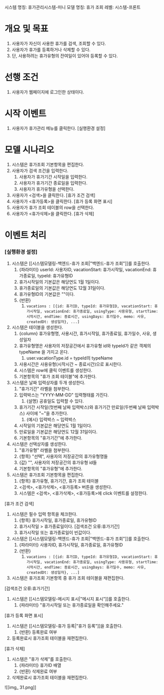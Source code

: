 시스템 명칭: 휴가관리시스템-미니
모델 명칭: 휴가 조회
레벨: 시스템-프론트

# 개요 및 목표
1. 사용자가 자신이 사용한 휴가를 검색, 조회할 수 있다.
2. 사용자가 휴가를 등록하거나 삭제할 수 있다.
3. 단, 사용하려는 휴가유형의 잔여일이 있어야 등록할 수 있다.

# 선행 조건
1. 사용자가 웹페이지에 로그인한 상태이다.

# 시작 이벤트
1. 사용자가 휴가관리 메뉴를 클릭한다. [실행환경 설정]

# 모델 시나리오
1. 시스템은 휴가조회 기본항목을 편집한다.
2. 사용자가 검색 조건을 입력한다.
	1. 사용자가 휴가기간 시작일을 입력한다.
	2. 사용자가 휴가기간 종료일을 입력한다.
	3. 사용자가 휴가유형을 선택한다.
3. 사용자가 <검색>을 클릭한다. [휴가 조건 검색]
4. 사용자가 <휴가등록>을 클릭한다. [휴가 등록 화면 표시]
5. 사용자가 휴가 조회 테이블의 row을 선택한다.
6. 사용자가 <휴가삭제>을 클릭한다. [휴가 삭제]

# 이벤트 처리

### [실행환경 설정]
1. 시스템은 [[시스템모델링-백엔드-휴가 조회|"백엔드-휴가 조회"]]를 호출한다.
	1. {파라미터} userId: 사용자ID, vacationStart: 휴가시작일, vacationEnd: 휴가종료일, typeId: 휴가유형ID
	2. 휴가시작일의 기본값은 해당연도 1월 1일이다.
	3. 휴가종료일의 기본값은 해당연도 12월 31일이다.
	4. 휴가유형ID의 기본값은 ""이다.
	5. {반환}
		1. ```vacations : [{id: 휴가ID, typeId: 휴가유형ID, vacationStart: 휴가시작일, vacationEnd: 휴가종료일, usingType: 사용유형, startTime: 시작시간, endTime: 종료시간, usingDays: 휴가일수, memo: 사유, createdDt: 생성일자}, ...]```
2. 시스템은 테이블을 생성한다.
	1. {column} 휴가유형명, 사용시간, 휴가시작일, 휴가종료일, 휴가일수, 사유, 생성일자
	2. 휴가유형명은 사용자의 저장공간에서 휴가유형 id와 typeId가 같은 객체의 typeName 을 가지고 온다.
		1. user.vacationType.id = typeId의 typeName
	3. 사용시간은 사용유형(시작시간 ~ 종료시간)으로 표시한다.
	4. 시스템은 row에 클릭 이벤트를 생성한다.
	5.  기본항목의 "휴가 조회 테이블"에 추가한다.
3. 시스템은 날짜 입력상자를 두개 생성한다.
	1. "휴가기간" 라벨을 첨부한다.
	2. 입력박스는 "YYYY-MM-DD" 입력형태를 가진다.
		1. {설명} 공휴일도 입력할 수 있다.
	3. 휴가기간 시작일(첫번째 날짜 입력박스)와 휴가기간 만료일(두번째 날짜 입력박스) 사이에 "~"을 추가한다.
		1. {예시} 입력박스 ~ 입력박스
	4. 시작일의 기본값은 해당연도 1월 1일이다.
	5. 만료일을 기본값은 해당연도 12월 31일이다.
	6. 기본항목의 "휴가기간"에 추가한다.
4. 시스템은 선택상자를 생성한다.
	1. "휴가유형" 라벨을 첨부한다.
	2. {항목} "선택", 사용자의 저장공간의 휴가유형명들
	3. {값} "", 사용자의 저장공간의 휴가유형 id들
	4.  기본항목의 "휴가유형"에 추가한다.
5. 시스템은 휴가조회 기본항목을 편집한다.
	1. {항목} 휴가유형, 휴가기간, 휴가 조회 테이블
	2. <검색>, <휴가삭제>, <휴가등록> 버튼을 생성한다.
	3. 시스템은 <검색>, <휴가삭제>, <휴가등록>에 click 이벤트를 설정한다.

[휴가 조건 검색]
1. 시스템은 필수 입력 항목을 체크한다.
	1. {항목} 휴가시작일, 휴가종료일, 휴가유형ID
	2. 휴가시작일 > 휴가종료일이다. [검색조건 오류:휴가기간]
	3. 휴가시작일 또는 휴가종료일이 빈값이다.
2. 시스템은 [[시스템모델링-백엔드-휴가 조회|"백엔드-휴가 조회"]]를 호출한다.
	1. {파라미터} 사용자ID, 휴가시작일, 휴가종료일, 휴가유형ID
	2. {반환}
		1. ```vacations : [{id: 휴가ID, typeId: 휴가유형ID, vacationStart: 휴가시작일, vacationEnd: 휴가종료일, usingType: 사용유형, startTime: 시작시간, endTime: 종료시간, usingDays: 휴가일수, memo: 사유, createdDt: 생성일자}, ...]``` 
3. 시스템은 휴가조회 기본항목 중 휴가 조회 테이블을 재편집한다.

[검색조건 오류:휴가기간]
1. 시스템은 [[시스템모델링-메시지 표시|"메시지 표시"]]를 호출한다.
	1. {파라미터} "휴가시작일 또는 휴가종료일을 확인해주세요."

[휴가 등록 화면 표시]
1. 시스템은 [[시스템모델링-휴가 등록|"휴가 등록"]]을 호출한다.
	1. {반환} 등록완료 여부
2. 등록완료시 휴가조회 테이블을 재편집한다.

[휴가 삭제]
1. 시스템은 "휴가 삭제"를 호출한다.
	1. {파라미터} 휴가ID 배열
	2. {반환} 삭제완료 여부
2. 삭제완료시 휴가조회 테이블을 재편집한다.


![[img_ 31.png]]